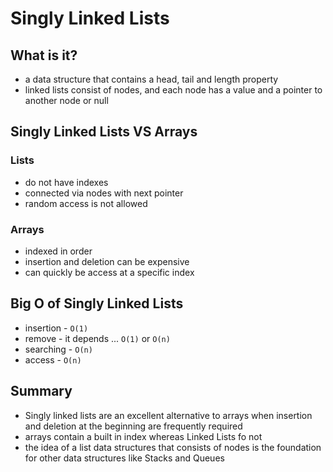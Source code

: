 # Singly Linked Lists
## What is it?
- a data structure that contains a head, tail and length property
- linked lists consist of nodes, and each node has a value and a pointer to another node or null

## Singly Linked Lists VS Arrays
### Lists
- do not have indexes
- connected via nodes with next pointer
- random access is not allowed

### Arrays
- indexed in order
- insertion and deletion can be expensive
- can quickly be access at a specific index

## Big O of Singly Linked Lists
- insertion - `O(1)`
- remove - it depends ... `O(1)` or `O(n)`
- searching - `O(n)`
- access - `O(n)`

## Summary
- Singly linked lists are an excellent alternative to arrays when insertion and deletion at the beginning are frequently required
- arrays contain a built in index whereas Linked Lists fo not
- the idea of a list data structures that consists of nodes is the foundation for other data structures like Stacks and Queues